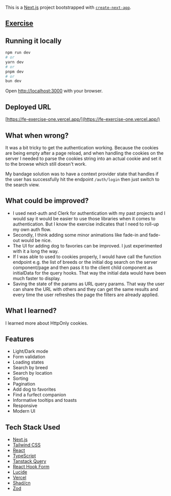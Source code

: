 This is a [Next.js](https://nextjs.org) project bootstrapped with [`create-next-app`](https://nextjs.org/docs/app/api-reference/cli/create-next-app).

## [Exercise](https://frontend-take-home.fetch.com/)

## Running it locally

```bash
npm run dev
# or
yarn dev
# or
pnpm dev
# or
bun dev
```

Open [http://localhost:3000](http://localhost:3000) with your browser.


## Deployed URL
[https://fe-exercise-one.vercel.app/](https://fe-exercise-one.vercel.app/)

## What when wrong?
It was a bit tricky to get the authentication working. Because the cookies are being empty after a page reload, and when handling the cookies on the server I needed to parse the cookies string into an actual cookie and set it to the browse which still doesn't work.

My bandage solution was to have a context provider state that handles if the user has successfully hit the endpoint `/auth/login` then just switch to the search view.

## What could be improved?
- I used next-auth and Clerk for authentication with my past projects and I would say it would be easier to use those libraries when it comes to authentication. But I know the exercise indicates that I need to roll-up my own auth flow.
- Secondly, I think adding some minor animations like fade-in and fade-out would be nice.
- The UI for adding dog to favories can be improved. I just experimented with it a long the way.
- If I was able to used to cookies properly, I would have call the function endpoint e.g. the list of breeds or the initial dog search on the server component/page and then pass it to the client child component as initialData for the query hooks. That way the initial data would have been much faster to display.
- Saving the state of the params as URL query params. That way the user can share the URL with others and they can get the same results and every time the user refreshes the page the filters are already applied.

## What I learned?
I learned more about HttpOnly cookies.

## Features
- Light/Dark mode
- Form validation
- Loading states
- Search by breed
- Search by location
- Sorting
- Pagination
- Add dog to favorites
- Find a furfect companion
- Informative tooltips and toasts
- Responsive
- Modern UI

## Tech Stack Used
- [Next.js](https://nextjs.org/)
- [Tailwind CSS](https://tailwindcss.com/)
- [React](https://reactjs.org/)
- [TypeScript](https://www.typescriptlang.org/)
- [Tanstack Query](https://tanstack.com/query/latest)
- [React Hook Form](https://react-hook-form.com/)
- [Lucide](https://lucide.dev/)
- [Vercel](https://vercel.com/)
- [Shad/cn](https://ui.shadcn.com/)
- [Zod](https://zod.dev/)
